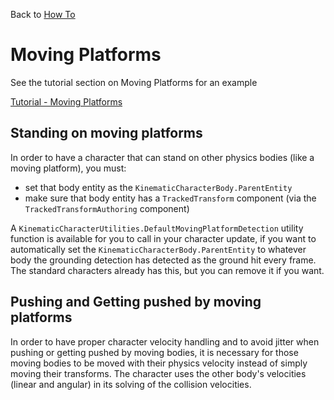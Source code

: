 Back to [How To](../how-to.md)

# Moving Platforms

See the tutorial section on Moving Platforms for an example 

[Tutorial - Moving Platforms](../Tutorial/tutorial-movingplatforms.md)

## Standing on moving platforms

In order to have a character that can stand on other physics bodies (like a moving platform), you must:
* set that body entity as the `KinematicCharacterBody.ParentEntity`
* make sure that body entity has a `TrackedTransform` component (via the `TrackedTransformAuthoring` component)

A `KinematicCharacterUtilities.DefaultMovingPlatformDetection` utility function is available for you to call in your character update, if you want to automatically set the `KinematicCharacterBody.ParentEntity` to whatever body the grounding detection has detected as the ground hit every frame. The standard characters already has this, but you can remove it if you want.

## Pushing and Getting pushed by moving platforms

In order to have proper character velocity handling and to avoid jitter when pushing or getting pushed by moving bodies, it is necessary for those moving bodies to be moved with their physics velocity instead of simply moving their transforms. The character uses the other body's velocities (linear and angular) in its solving of the collision velocities.